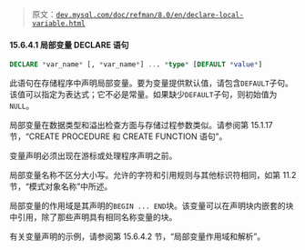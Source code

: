 > 原文：[`dev.mysql.com/doc/refman/8.0/en/declare-local-variable.html`](https://dev.mysql.com/doc/refman/8.0/en/declare-local-variable.html)

#### 15.6.4.1 局部变量 DECLARE 语句

```sql
DECLARE *var_name* [, *var_name*] ... *type* [DEFAULT *value*]
```

此语句在存储程序中声明局部变量。要为变量提供默认值，请包含`DEFAULT`子句。该值可以指定为表达式；它不必是常量。如果缺少`DEFAULT`子句，则初始值为`NULL`。

局部变量在数据类型和溢出检查方面与存储过程参数类似。请参阅第 15.1.17 节，“CREATE PROCEDURE 和 CREATE FUNCTION 语句”。

变量声明必须出现在游标或处理程序声明之前。

局部变量名称不区分大小写。允许的字符和引用规则与其他标识符相同，如第 11.2 节，“模式对象名称”中所述。

局部变量的作用域是其声明的`BEGIN ... END`块。该变量可以在声明块内嵌套的块中引用，除了那些声明具有相同名称变量的块。

有关变量声明的示例，请参阅第 15.6.4.2 节，“局部变量作用域和解析”。
